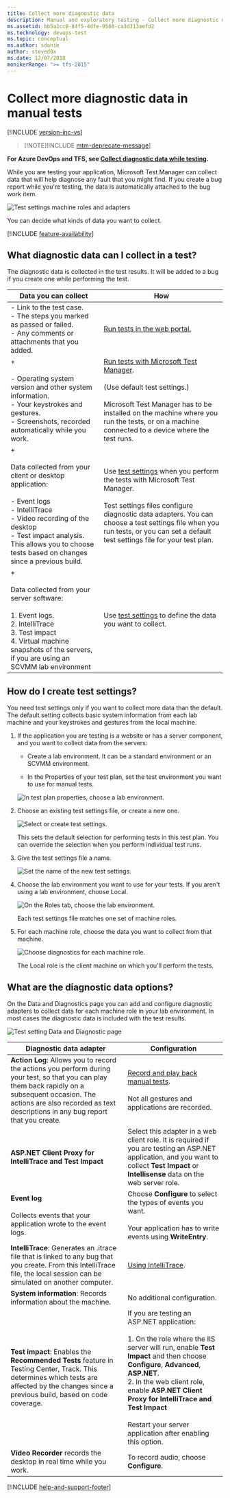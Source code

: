 ```yaml
---
title: Collect more diagnostic data
description: Manual and exploratory testing - Collect more diagnostic data in manual tests when you want to test web applications
ms.assetid: bb5a2cc0-84f5-4dfe-9560-ca3d313aefd2
ms.technology: devops-test
ms.topic: conceptual
ms.author: sdanie
author: steved0x
ms.date: 12/07/2018
monikerRange: ">= tfs-2015"
---
```


# Collect more diagnostic data in manual tests

[!INCLUDE [version-inc-vs](../includes/version-inc-vs.md)]

> [!NOTE]!INCLUDE [mtm-deprecate-message](../includes/mtm-deprecate-message.md)]

**For Azure DevOps and TFS, see [Collect diagnostic data while testing](../collect-diagnostic-data.md).**

While you are testing your application, Microsoft Test Manager can collect data that will help diagnose any fault that you might find. If you create a bug report while you're testing, the data is automatically attached to the bug work item.

![Test settings machine roles and adapters](media/collect-more-diagnostic-data-in-manual-tests/testsettingsmachineroleconceptual.png)

You can decide what kinds of data you want to collect.

[!INCLUDE [feature-availability](../includes/feature-availability.md)]

## What diagnostic data can I collect in a test?

The diagnostic data is collected in the test results. It will be added to a bug if you create one while performing the test.

| Data you can collect                                                                                                                                                                                                                                           | How                                                                                                                                                                                                                                                                                          |
| -------------------------------------------------------------------------------------------------------------------------------------------------------------------------------------------------------------------------------------------------------------- | -------------------------------------------------------------------------------------------------------------------------------------------------------------------------------------------------------------------------------------------------------------------------------------------- |
| - Link to the test case.<br />- The steps you marked as passed or failed.<br />- Any comments or attachments that you added.                                                                                                                                   | [Run tests in the web portal.](../run-manual-tests.md)                                                                                                                                                                                                                                       |
| +<br /><br /> - Operating system version and other system information.<br />- Your keystrokes and gestures.<br />- Screenshots, recorded automatically while you work.                                                                                         | [Run tests with Microsoft Test Manager](run-manual-tests-with-microsoft-test-manager.md).<br /><br /> (Use default test settings.)<br /><br /> Microsoft Test Manager has to be installed on the machine where you run the tests, or on a machine connected to a device where the test runs. |
| +<br /><br /> Data collected from your client or desktop application:<br /><br /> - Event logs<br />- IntelliTrace<br />- Video recording of the desktop<br />- Test impact analysis. This allows you to choose tests based on changes since a previous build. | Use [test settings](#testSettings) when you perform the tests with Microsoft Test Manager.<br /><br /> Test settings files configure diagnostic data adapters. You can choose a test settings file when you run tests, or you can set a default test settings file for your test plan.       |
| +<br /><br /> Data collected from your server software:<br /><br /> 1. Event logs.<br />2. IntelliTrace<br />3. Test impact<br />4. Virtual machine snapshots of the servers, if you are using an SCVMM lab environment                                        | Use [test settings](#testSettings) to define the data you want to collect.                                                                                                                                                                                                                   |

<a name="testSettings"></a>

## How do I create test settings?

You need test settings only if you want to collect more data than the default. The default setting collects basic system information from each lab machine and your keystrokes and gestures from the local machine.

1. If the application you are testing is a website or has a server component, and you want to collect data from the servers:

   - Create a lab environment. It can be a standard environment or an SCVMM environment.

   - In the Properties of your test plan, set the test environment you want to use for manual tests.

   ![In test plan properties, choose a lab environment.](media/collect-more-diagnostic-data-in-manual-tests/almt_ws91chooseenv.png)

1. Choose an existing test settings file, or create a new one.

   ![Select or create test settings.](media/collect-more-diagnostic-data-in-manual-tests/almt_ws92newsettings.png)

   This sets the default selection for performing tests in this test plan. You can override the selection when you perform individual test runs.

1. Give the test settings file a name.

   ![Set the name of the new test settings.](media/collect-more-diagnostic-data-in-manual-tests/almt_ws93newsettingsname.png)

1. Choose the lab environment you want to use for your tests. If you aren't using a lab environment, choose Local.

   ![On the Roles tab, choose the lab environment.](media/collect-more-diagnostic-data-in-manual-tests/almt_ws94newsettingsrole.png)

   Each test settings file matches one set of machine roles.

1. For each machine role, choose the data you want to collect from that machine.

   ![Choose diagnostics for each machine role.](media/collect-more-diagnostic-data-in-manual-tests/almt_ws95newsettingsdda.png)

   The Local role is the client machine on which you'll perform the tests.

<a name="MTMTestSettingsDataAndDiagnostics"></a>

## What are the diagnostic data options?

On the Data and Diagnostics page you can add and configure diagnostic adapters to collect data for each machine role in your lab environment. In most cases the diagnostic data is included with the test results.

![Test setting Data and Diagnostic page](media/collect-more-diagnostic-data-in-manual-tests/mtr_danddpage.png)

| Diagnostic data adapter                                                                                                                                                                                                               | Configuration                                                                                                                                                                                                                                                                                                                                                  |
| ------------------------------------------------------------------------------------------------------------------------------------------------------------------------------------------------------------------------------------- | -------------------------------------------------------------------------------------------------------------------------------------------------------------------------------------------------------------------------------------------------------------------------------------------------------------------------------------------------------------- |
| **Action Log**: Allows you to record the actions you perform during your test, so that you can play them back rapidly on a subsequent occasion. The actions are also recorded as text descriptions in any bug report that you create. | [Record and play back manual tests](record-play-back-manual-tests.md).<br /><br /> Not all gestures and applications are recorded.                                                                                                                                                                                                                             |
| **ASP.NET Client Proxy for IntelliTrace and Test Impact**                                                                                                                                                                             | Select this adapter in a web client role. It is required if you are testing an ASP.NET application, and you want to collect **Test Impact** or **Intellisense** data on the web server role.                                                                                                                                                                   |
| **Event log**<br /><br /> Collects events that your application wrote to the event logs.                                                                                                                                              | Choose **Configure** to select the types of events you want.<br /><br /> Your application has to write events using **WriteEntry**.                                                                                                                                                                                                                            |
| **IntelliTrace**: Generates an .itrace file that is linked to any bug that you create. From this IntelliTrace file, the local session can be simulated on another computer.                                                           | [Using IntelliTrace](/visualstudio/debugger/walkthrough-using-intellitrace).                                                                                                                                                                                                                                                                                   |
| **System information**: Records information about the machine.                                                                                                                                                                        | No additional configuration.                                                                                                                                                                                                                                                                                                                                   |
| **Test impact**: Enables the **Recommended Tests** feature in Testing Center, Track. This determines which tests are affected by the changes since a previous build, based on code coverage.                                          | If you are testing an ASP.NET application:<br /><br /> 1. On the role where the IIS server will run, enable **Test Impact** and then choose **Configure**, **Advanced**, **ASP.NET**.<br />2. In the web client role, enable **ASP.NET Client Proxy for IntelliTrace and Test Impact**<br /><br /> Restart your server application after enabling this option. |
| **Video Recorder** records the desktop in real time while you work.                                                                                                                                                                   | To record audio, choose **Configure**.                                                                                                                                                                                                                                                                                                                         |

[!INCLUDE [help-and-support-footer](../includes/help-and-support-footer.md)]

